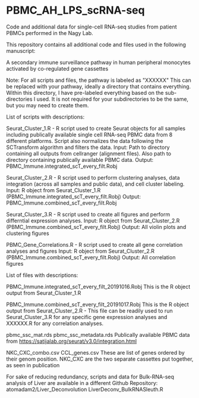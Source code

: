 # PBMC_AH_LPS_scRNA-seq

Code and additional data for single-cell RNA-seq studies from patient PBMCs performed in the Nagy Lab.

This repository contains all additional code and files used in the following manuscript:

A secondary immune surveillance pathway in human peripheral monocytes activated by co-regulated gene cassettes

Note:
For all scripts and files, the pathway is labeled as "XXXXXX"
This can be replaced with your pathway, ideally a directory that contains everything.
Within this directory, I have pre-labeled everything based on the sub-directories I used.
It is not required for your subdirectories to be the same, but you may need to create them.

List of scripts with descriptions:

Seurat_Cluster_1.R - R script used to create Seurat objects for all samples including publically available single cell RNA-seq PBMC data from 8 different platforms. Script also normalizes the data following the SCTransform algorithm and filters the data.
Input: Path to directory containing all outputs from cellranger (alignment files). Also path to directory containing publically available PBMC data.
Output: PBMC_Immune.integrated_scT_every_filt.Robj

Seurat_Cluster_2.R - R script used to perform clustering analyses, data integration (across all samples and public data), and cell cluster labeling.
Input: R object from Seurat_Cluster_1.R (PBMC_Immune.integrated_scT_every_filt.Robj)
Output: PBMC_Immune.combined_scT_every_filt.Robj

Seurat_Cluster_3.R - R script used to create all figures and perform differntial expression analyses.
Input: R object from Seurat_Cluster_2.R (PBMC_Immune.combined_scT_every_filt.Robj)
Output: All violin plots and clustering figures

PBMC_Gene_Correlations.R - R script used to create all gene correlation analyses and figures
Input: R object from Seurat_Cluster_2.R (PBMC_Immune.combined_scT_every_filt.Robj)
Output: All correlation figures

List of files with descriptions:

PBMC_Immune.integrated_scT_every_filt_20191016.Robj
This is the R object output from Seurat_Cluster_1.R

PBMC_Immune.combined_scT_every_filt_20191017.Robj
This is the R object output from Seurat_Cluster_2.R - This file can be readily used to run Seurat_Cluster_3.R for any specific gene expression analyses and XXXXXX.R for any correlation analyses.

pbmc_ssc_mat.rds
pbmc_ssc_metadata.rds
Publically available PBMC data from https://satijalab.org/seurat/v3.0/integration.html

NKC_CXC_combo.csv
CCL_genes.csv
These are list of genes ordered by their genom position. NKC_CXC are the two separate cassettes put together, as seen in publication


For sake of reducing redundancy, scripts and data for Bulk-RNA-seq analysis of Liver are available in a different Github Repository:
atomadam2/Liver_Deconvolution
LiverDeconv_BulkRNASleuth.R
